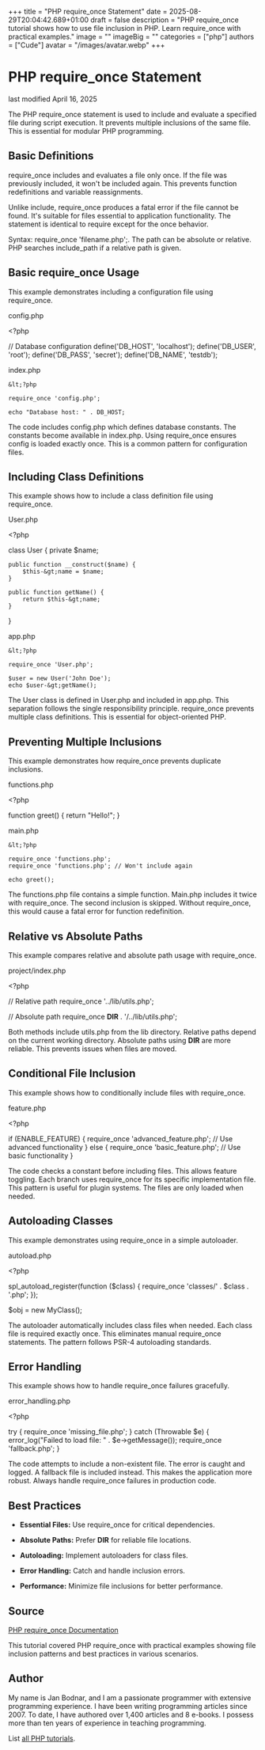 +++
title = "PHP require_once Statement"
date = 2025-08-29T20:04:42.689+01:00
draft = false
description = "PHP require_once tutorial shows how to use file inclusion in PHP. Learn require_once with practical examples."
image = ""
imageBig = ""
categories = ["php"]
authors = ["Cude"]
avatar = "/images/avatar.webp"
+++

# PHP require_once Statement

last modified April 16, 2025

The PHP require_once statement is used to include and evaluate
a specified file during script execution. It prevents multiple inclusions
of the same file. This is essential for modular PHP programming.

## Basic Definitions

require_once includes and evaluates a file only once. If the file
was previously included, it won't be included again. This prevents function
redefinitions and variable reassignments.

Unlike include, require_once produces a fatal error
if the file cannot be found. It's suitable for files essential to application
functionality. The statement is identical to require except for
the once behavior.

Syntax: require_once 'filename.php';. The path can be absolute or
relative. PHP searches include_path if a relative path is given.

## Basic require_once Usage

This example demonstrates including a configuration file using require_once.

config.php
  

&lt;?php

// Database configuration
define('DB_HOST', 'localhost');
define('DB_USER', 'root');
define('DB_PASS', 'secret');
define('DB_NAME', 'testdb');

index.php
  

```
&lt;?php

require_once 'config.php';

echo "Database host: " . DB_HOST;

```

The code includes config.php which defines database constants. The constants
become available in index.php. Using require_once ensures config is loaded
exactly once. This is a common pattern for configuration files.

## Including Class Definitions

This example shows how to include a class definition file using require_once.

User.php
  

&lt;?php

class User {
    private $name;
    
    public function __construct($name) {
        $this-&gt;name = $name;
    }
    
    public function getName() {
        return $this-&gt;name;
    }
}

app.php
  

```
&lt;?php

require_once 'User.php';

$user = new User('John Doe');
echo $user-&gt;getName();

```

The User class is defined in User.php and included in app.php. This separation
follows the single responsibility principle. require_once prevents multiple
class definitions. This is essential for object-oriented PHP.

## Preventing Multiple Inclusions

This example demonstrates how require_once prevents duplicate inclusions.

functions.php
  

&lt;?php

function greet() {
    return "Hello!";
}

main.php
  

```
&lt;?php

require_once 'functions.php';
require_once 'functions.php'; // Won't include again

echo greet();

```

The functions.php file contains a simple function. Main.php includes it twice
with require_once. The second inclusion is skipped. Without require_once, this
would cause a fatal error for function redefinition.

## Relative vs Absolute Paths

This example compares relative and absolute path usage with require_once.

project/index.php
  

&lt;?php

// Relative path
require_once '../lib/utils.php';

// Absolute path
require_once __DIR__ . '/../lib/utils.php';

Both methods include utils.php from the lib directory. Relative paths depend on
the current working directory. Absolute paths using __DIR__ are more reliable.
This prevents issues when files are moved.

## Conditional File Inclusion

This example shows how to conditionally include files with require_once.

feature.php
  

&lt;?php

if (ENABLE_FEATURE) {
    require_once 'advanced_feature.php';
    // Use advanced functionality
} else {
    require_once 'basic_feature.php';
    // Use basic functionality
}

The code checks a constant before including files. This allows feature toggling.
Each branch uses require_once for its specific implementation file. This pattern
is useful for plugin systems. The files are only loaded when needed.

## Autoloading Classes

This example demonstrates using require_once in a simple autoloader.

autoload.php
  

&lt;?php

spl_autoload_register(function ($class) {
    require_once 'classes/' . $class . '.php';
});

$obj = new MyClass();

The autoloader automatically includes class files when needed. Each class file
is required exactly once. This eliminates manual require_once statements. The
pattern follows PSR-4 autoloading standards.

## Error Handling

This example shows how to handle require_once failures gracefully.

error_handling.php
  

&lt;?php

try {
    require_once 'missing_file.php';
} catch (Throwable $e) {
    error_log("Failed to load file: " . $e-&gt;getMessage());
    require_once 'fallback.php';
}

The code attempts to include a non-existent file. The error is caught and
logged. A fallback file is included instead. This makes the application more
robust. Always handle require_once failures in production code.

## Best Practices

- **Essential Files:** Use require_once for critical dependencies.

- **Absolute Paths:** Prefer __DIR__ for reliable file locations.

- **Autoloading:** Implement autoloaders for class files.

- **Error Handling:** Catch and handle inclusion errors.

- **Performance:** Minimize file inclusions for better performance.

## Source

[PHP require_once Documentation](https://www.php.net/manual/en/function.require-once.php)

This tutorial covered PHP require_once with practical examples showing file
inclusion patterns and best practices in various scenarios.

## Author

My name is Jan Bodnar, and I am a passionate programmer with extensive
programming experience. I have been writing programming articles since 2007.
To date, I have authored over 1,400 articles and 8 e-books. I possess more
than ten years of experience in teaching programming.

List [all PHP tutorials](/php/).